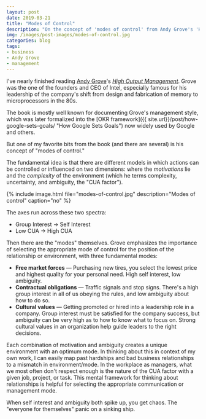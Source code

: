 ```yaml
---
layout: post
date: 2019-03-21
title: "Modes of Control"
description: "On the concept of 'modes of control' from Andy Grove's 'High Output Management'."
img: /images/post-images/modes-of-control.jpg
categories: blog
tags:
- business
- Andy Grove
- management
---
```


I've nearly finished reading [Andy Grove](https://en.wikipedia.org/wiki/Andrew_Grove "Andy Grove")'s *[High Output Management](https://www.goodreads.com/book/show/324750.High_Output_Management "High Output Management")*. Grove was the one of the founders and CEO of Intel, especially famous for his leadership of the company's shift from design and fabrication of memory to microprocessors in the 80s.

The book is mostly well known for documenting Grove's management style, which was later formalized into the [OKR framework]({{ site.url}}/post/how-google-sets-goals/ "How Google Sets Goals") now widely used by Google and others.

But one of my favorite bits from the book (and there are several) is his concept of "modes of control."

The fundamental idea is that there are different models in which actions can be controlled or influenced on two dimensions: where the *motivations* lie and the *complexity* of the environment (which he terms complexity, uncertainty, and ambiguity, the "CUA factor").

{% include image.html file="modes-of-control.jpg" description="Modes of control" caption="no" %}

The axes run across these two spectra:

* Group Interest → Self Interest
* Low CUA → High CUA

Then there are the "modes" themselves. Grove emphasizes the importance of selecting the appropriate mode of control for the position of the relationship or environment, with three fundamental modes:

* **Free market forces** — Purchasing new tires, you select the lowest price and highest quality for your personal need. High self interest, low ambiguity.
* **Contractual obligations** — Traffic signals and stop signs. There's a high group interest in all of us obeying the rules, and low ambiguity about how to do so.
* **Cultural values** — Getting promoted or hired into a leadership role in a company. Group interest must be satisfied for the company success, but ambiguity can be very high as to how to know what to focus on. Strong cultural values in an organization help guide leaders to the right decisions.

Each combination of motivation and ambiguity creates a unique environment with an optimum mode. In thinking about this in context of my own work, I can easily map past hardships and bad business relationships to a mismatch in environment/mode. In the workplace as managers, what we most often don't respect enough is the nature of the CUA factor with a given job, project, or task. This mental framework for thinking about relationships is helpful for selecting the appropriate communication or management mode.

When self interest and ambiguity both spike up, you get chaos. The "everyone for themselves" panic on a sinking ship.
